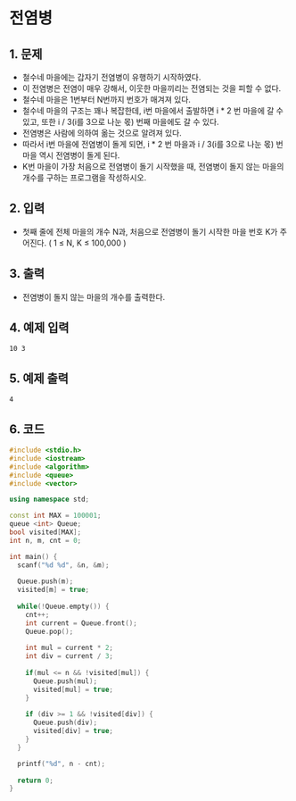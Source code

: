 # 전염병

## 1. 문제
- 철수네 마을에는 갑자기 전염병이 유행하기 시작하였다.
- 이 전염병은 전염이 매우 강해서, 이웃한 마을끼리는 전염되는 것을 피할 수 없다.
- 철수네 마을은 1번부터 N번까지 번호가 매겨져 있다.
- 철수네 마을의 구조는 꽤나 복잡한데, i번 마을에서 출발하면 i * 2 번 마을에 갈 수 있고, 또한 i / 3(i를 3으로 나눈 몫) 번째 마을에도 갈 수 있다.
- 전염병은 사람에 의하여 옮는 것으로 알려져 있다.
- 따라서 i번 마을에 전염병이 돌게 되면, i * 2 번 마을과 i / 3(i를 3으로 나눈 몫) 번 마을 역시 전염병이 돌게 된다.
- K번 마을이 가장 처음으로 전염병이 돌기 시작했을 때, 전염병이 돌지 않는 마을의 개수를 구하는 프로그램을 작성하시오.

## 2. 입력

- 첫째 줄에 전체 마을의 개수 N과, 처음으로 전염병이 돌기 시작한 마을 번호 K가 주어진다. ( 1 ≤ N, K ≤ 100,000 ) 

## 3. 출력
- 전염병이 돌지 않는 마을의 개수를 출력한다.

## 4. 예제 입력
```
10 3
```

## 5. 예제 출력
```
4
```

## 6. 코드

```c++
#include <stdio.h>
#include <iostream>
#include <algorithm>
#include <queue>
#include <vector>

using namespace std;

const int MAX = 100001;
queue <int> Queue;
bool visited[MAX];
int n, m, cnt = 0;

int main() {
  scanf("%d %d", &n, &m);
  
  Queue.push(m);
  visited[m] = true;
  
  while(!Queue.empty()) {
    cnt++;
    int current = Queue.front();
    Queue.pop();
    
    int mul = current * 2;
    int div = current / 3;
    
    if(mul <= n && !visited[mul]) {
      Queue.push(mul);
      visited[mul] = true;
    }
    
    if (div >= 1 && !visited[div]) {
      Queue.push(div);
      visited[div] = true;
    }
  }

  printf("%d", n - cnt);
  
  return 0;
}
```
